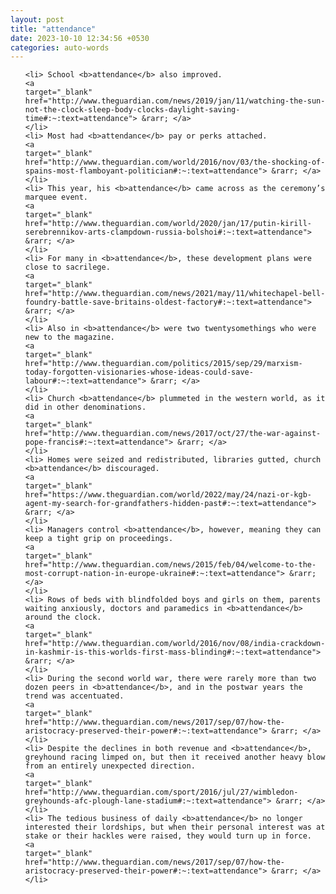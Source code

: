```yaml
---
layout: post
title: "attendance"
date: 2023-10-10 12:34:56 +0530
categories: auto-words
---
```

<ol>

    <li> School <b>attendance</b> also improved.
    <a 
    target="_blank" 
    href="http://www.theguardian.com/news/2019/jan/11/watching-the-sun-not-the-clock-sleep-body-clocks-daylight-saving-time#:~:text=attendance"> &rarr; </a>
    </li>
    <li> Most had <b>attendance</b> pay or perks attached.
    <a 
    target="_blank" 
    href="http://www.theguardian.com/world/2016/nov/03/the-shocking-of-spains-most-flamboyant-politician#:~:text=attendance"> &rarr; </a>
    </li>
    <li> This year, his <b>attendance</b> came across as the ceremony’s marquee event.
    <a 
    target="_blank" 
    href="http://www.theguardian.com/world/2020/jan/17/putin-kirill-serebrennikov-arts-clampdown-russia-bolshoi#:~:text=attendance"> &rarr; </a>
    </li>
    <li> For many in <b>attendance</b>, these development plans were close to sacrilege.
    <a 
    target="_blank" 
    href="http://www.theguardian.com/news/2021/may/11/whitechapel-bell-foundry-battle-save-britains-oldest-factory#:~:text=attendance"> &rarr; </a>
    </li>
    <li> Also in <b>attendance</b> were two twentysomethings who were new to the magazine.
    <a 
    target="_blank" 
    href="http://www.theguardian.com/politics/2015/sep/29/marxism-today-forgotten-visionaries-whose-ideas-could-save-labour#:~:text=attendance"> &rarr; </a>
    </li>
    <li> Church <b>attendance</b> plummeted in the western world, as it did in other denominations.
    <a 
    target="_blank" 
    href="http://www.theguardian.com/news/2017/oct/27/the-war-against-pope-francis#:~:text=attendance"> &rarr; </a>
    </li>
    <li> Homes were seized and redistributed, libraries gutted, church <b>attendance</b> discouraged.
    <a 
    target="_blank" 
    href="https://www.theguardian.com/world/2022/may/24/nazi-or-kgb-agent-my-search-for-grandfathers-hidden-past#:~:text=attendance"> &rarr; </a>
    </li>
    <li> Managers control <b>attendance</b>, however, meaning they can keep a tight grip on proceedings.
    <a 
    target="_blank" 
    href="http://www.theguardian.com/news/2015/feb/04/welcome-to-the-most-corrupt-nation-in-europe-ukraine#:~:text=attendance"> &rarr; </a>
    </li>
    <li> Rows of beds with blindfolded boys and girls on them, parents waiting anxiously, doctors and paramedics in <b>attendance</b> around the clock.
    <a 
    target="_blank" 
    href="http://www.theguardian.com/world/2016/nov/08/india-crackdown-in-kashmir-is-this-worlds-first-mass-blinding#:~:text=attendance"> &rarr; </a>
    </li>
    <li> During the second world war, there were rarely more than two dozen peers in <b>attendance</b>, and in the postwar years the trend was accentuated.
    <a 
    target="_blank" 
    href="http://www.theguardian.com/news/2017/sep/07/how-the-aristocracy-preserved-their-power#:~:text=attendance"> &rarr; </a>
    </li>
    <li> Despite the declines in both revenue and <b>attendance</b>, greyhound racing limped on, but then it received another heavy blow from an entirely unexpected direction.
    <a 
    target="_blank" 
    href="http://www.theguardian.com/sport/2016/jul/27/wimbledon-greyhounds-afc-plough-lane-stadium#:~:text=attendance"> &rarr; </a>
    </li>
    <li> The tedious business of daily <b>attendance</b> no longer interested their lordships, but when their personal interest was at stake or their hackles were raised, they would turn up in force.
    <a 
    target="_blank" 
    href="http://www.theguardian.com/news/2017/sep/07/how-the-aristocracy-preserved-their-power#:~:text=attendance"> &rarr; </a>
    </li>
